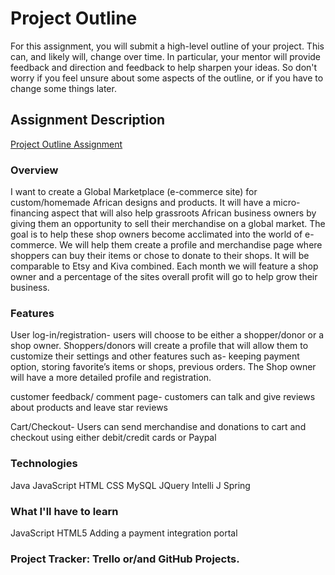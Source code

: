 # Project Outline
For this assignment, you will submit a high-level outline of your project. This can, and likely will, change over time. In particular, your mentor will provide feedback and direction and feedback to help sharpen your ideas. So don't worry if you feel unsure about some aspects of the outline, or if you have to change some things later.

## Assignment Description
[Project Outline Assignment](https://education.launchcode.org/liftoff/assignments/project-outline/)

### Overview
I want to create a Global Marketplace (e-commerce site) for custom/homemade African designs and products. It will have a micro-financing aspect that will also help grassroots African business owners by giving them an opportunity to sell their merchandise on a global market. The goal is to help these shop owners become acclimated into the world of e-commerce. We will help them create a profile and merchandise page where shoppers can buy their items or chose to donate to their shops. It will be comparable to Etsy and Kiva combined. Each month we will feature a shop owner and a percentage of the sites overall profit will go to help grow their business. 
 
### Features
User log-in/registration- users will choose to be either a shopper/donor or a shop owner. Shoppers/donors will create a profile that will allow them to customize their settings and other features such as- keeping payment option, storing favorite’s items or shops, previous orders. The Shop owner will have a more detailed profile and registration.

customer feedback/ comment page- customers can talk and give reviews about products and leave star reviews 

Cart/Checkout- Users can send merchandise and donations to cart and checkout using either debit/credit cards or Paypal

### Technologies
Java
JavaScript
HTML
CSS
MySQL
JQuery
Intelli J
Spring 

### What I'll have to learn
JavaScript
HTML5
Adding a payment integration portal

### Project Tracker: Trello or/and GitHub Projects. 
